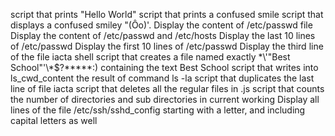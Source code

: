 script that prints "Hello World"
script that prints a confused smile
script that displays a confused smiley "(Ôo)'.
Display the content of /etc/passwd file
Display the content of /etc/passwd and /etc/hosts
Display the last 10 lines of /etc/passwd
Display the first 10 lines of /etc/passwd
Display the third line of the file iacta
shell script that creates a file named exactly \*\\'"Best School"\'\\*$\?\*\*\*\*\*:) containing the text Best School
script that writes into ls_cwd_content the result of command ls -la
script that duplicates the last line of file iacta
script that deletes all the regular files in .js
script that counts the number of directories and sub directories in current working
Display all lines of the file /etc/ssh/sshd_config starting with a letter, and including capital letters as well 
